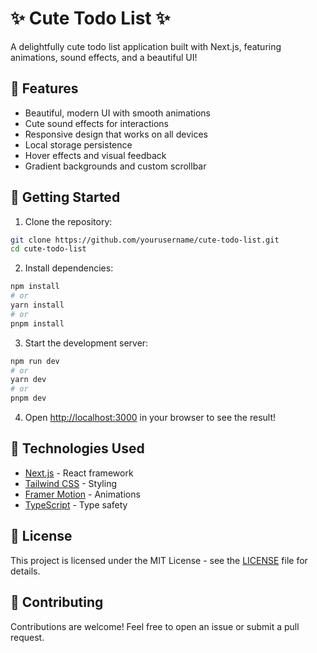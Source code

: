 # ✨ Cute Todo List ✨

A delightfully cute todo list application built with Next.js, featuring animations, sound effects, and a beautiful UI!

## 🌟 Features

- Beautiful, modern UI with smooth animations
- Cute sound effects for interactions
- Responsive design that works on all devices
- Local storage persistence
- Hover effects and visual feedback
- Gradient backgrounds and custom scrollbar

## 🚀 Getting Started

1. Clone the repository:
```bash
git clone https://github.com/yourusername/cute-todo-list.git
cd cute-todo-list
```

2. Install dependencies:
```bash
npm install
# or
yarn install
# or
pnpm install
```

3. Start the development server:
```bash
npm run dev
# or
yarn dev
# or
pnpm dev
```

4. Open [http://localhost:3000](http://localhost:3000) in your browser to see the result!

## 🎨 Technologies Used

- [Next.js](https://nextjs.org/) - React framework
- [Tailwind CSS](https://tailwindcss.com/) - Styling
- [Framer Motion](https://www.framer.com/motion/) - Animations
- [TypeScript](https://www.typescriptlang.org/) - Type safety

## 📝 License

This project is licensed under the MIT License - see the [LICENSE](LICENSE) file for details.

## 🌸 Contributing

Contributions are welcome! Feel free to open an issue or submit a pull request.
